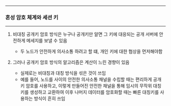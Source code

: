 -----
### 혼성 암호 체계와 세션 키
-----
1. 비대칭 공개키 암호 방식은 누구나 공개키만 알면 그 키에 대응되는 공개 서버에 안전하게 메세지를 보낼 수 있음
   - 두 노드가 안전하게 의사소통 하려고 할 떄, 개인 키에 대한 협상을 먼저해야함

2. 그러나 공개키 암호 방식의 알고리즘은 계산이 느린 경향이 있음
   - 실제로는 비대칭과 대칭 방식을 섞은 것이 쓰임
   - 예를 들어, 노드를 사이의 안전한 의사소통 채널을 수립할 때는 편리하게 공개 키 암호를 사용하고, 이렇게 만들어진 안전한 채널을 통해 임시의 무작위 대칭 키를 생성하고 교환하여 이후 나머지 데이터를 암호화할 때는 빠른 대칭키를 사용하는 방식이 흔히 쓰임
